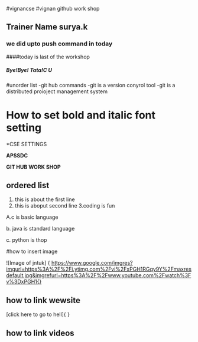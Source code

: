 #vignancse
#vignan github work shop
## Trainer Name surya.k
### we did upto push command in today
####today is last of the workshop
##### Bye!Bye! Tata!C U

#unorder list
-git hub commands 
-git is a version conyrol tool
-git is a distributed proioject management system
# How to set bold and italic font setting
*CSE SETTINGS

**APSSDC**

****GIT HUB WORK SHOP****
## ordered list
1. this is about the first line
2. this is aboput second line
3.coding is fun

A.c is basic language

b. java is standard language

c. python is thop

#how to insert image

![Image of jntuk] {  https://www.google.com/imgres?imgurl=https%3A%2F%2Fi.ytimg.com%2Fvi%2FxPGH1RGqy9Y%2Fmaxresdefault.jpg&imgrefurl=https%3A%2F%2Fwww.youtube.com%2Fwatch%3Fv%3DxPGH1{}
## how to link wewsite

[click here to go to hell]{       }

## how to link videos
